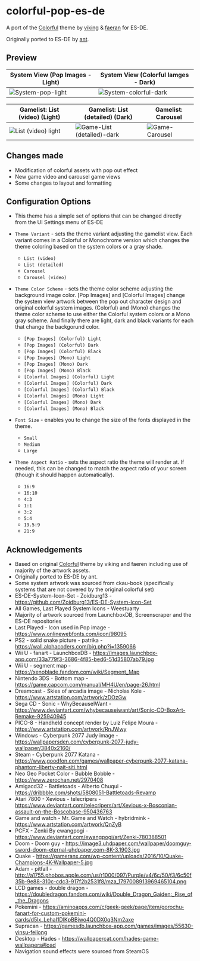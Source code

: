 # colorful-pop-es-de
A port of the [Colorful](https://forums.launchbox-app.com/files/file/2081-colorful-bigbox-theme-beta/) theme by [viking](https://forums.launchbox-app.com/profile/70421-viking/) & [faeran](https://forums.launchbox-app.com/profile/76940-faeran/) for ES-DE.

Originally ported to ES-DE by [ant](https://github.com/anthonycaccese/colorful-revisited-es-de).

## **Preview**
| System View (Pop Images - Light) | System View (Colorful Iamges - Dark) | 
|----|----|
|![System-pop-light](https://github.com/user-attachments/assets/d7359dc0-d282-4902-b0bc-5333508ba5ff)|![System-colorful-dark](https://github.com/user-attachments/assets/75c990f9-f5a5-4f6a-90d0-4aa200d08f46)|


| Gamelist: List (video) (Light)| Gamelist: List (detailed) (Dark)| Gamelist: Carousel | 
|----|----|----|
|![List (video) light](https://github.com/user-attachments/assets/83fc6a7f-ead2-438b-99e6-135626ae2e5e)|![Game-List (detailed)-dark](https://github.com/user-attachments/assets/884241e9-e405-4d04-8bcd-7cee256fb41b)|![Game-Carousel](https://github.com/user-attachments/assets/daf7d69e-d04f-4a35-be59-8b1d0155f263)|


## **Changes made**
- Modification of colorful assets with pop out effect
- New game video and carousel game views
- Some changes to layout and formatting

## **Configuration Options**

- This theme has a simple set of options that can be changed directly from the UI Settings menu of ES-DE
  
- `Theme Variant` - sets the theme variant adjusting the gamelist view. Each variant comes in a Colorful or Monochrome version which changes the theme coloring based on the system colors or a gray shade.
   - `List (video)`
   - `List (detailed)`
   - `Carousel`
   - `Carousel (video)` 

 - `Theme Color Scheme` - sets the theme color scheme adjusting the background image color. [Pop Images] and [Colorful Images] change the system view artwork between the pop out character design and original colorful system images. (Colorful) and (Mono) changes the theme color scheme to use either the Colorful system colors or a Mono gray scheme. And finally there are light, dark and black variants for each that change the backgorund color.
   - `[Pop Images] (Colorful) Light`
   - `[Pop Images] (Colorful) Dark`
   - `[Pop Images] (Colorful) Black`
   - `[Pop Images] (Mono) Light`
   - `[Pop Images] (Mono) Dark`
   - `[Pop Images] (Mono) Black`
   - `[Colorful Images] (Colorful) Light`
   - `[Colorful Images] (Colorful) Dark`
   - `[Colorful Images] (Colorful) Black`
   - `[Colorful Images] (Mono) Light`
   - `[Colorful Images] (Mono) Dark`
   - `[Colorful Images] (Mono) Black`
     
- `Font Size` - enables you to change the size of the fonts displayed in the theme.
   - `Small`
   - `Medium`
   - `Large`
     
- `Theme Aspect Ratio` - sets the aspect ratio the theme will render at. If needed, this can be changed to match the aspect ratio of your screen (though it should happen automatically).
   - `16:9`
   - `16:10`
   - `4:3`
   - `1:1`
   - `3:2`
   - `5:4`
   - `19.5:9`
   - `21:9`

## **Acknowledgements**
- Based on original [Colorful](https://forums.launchbox-app.com/files/file/2081-colorful-bigbox-theme-beta/) theme by viking and faeren including use of majority of the artwork assets.
- Originally ported to ES-DE by ant.
- Some system artwork was sourced from ckau-book (specifically systems that are not covered by the original colorful set)
- ES-DE-System-Icon-Set - Zoidburg13 - https://github.com/Zoidburg13/ES-DE-System-Icon-Set
- All Games, Last Played System Icons - Weestuarty
- Majority of artwork sourced from LaunchboxDB, Screenscraper and the ES-DE repositories
- Last Played - Icon used in Pop image - https://www.onlinewebfonts.com/icon/98095
- PS2 - solid snake picture - patrika - https://wall.alphacoders.com/big.php?i=1359066
- Wii U - fanart - LaunchboxDB - https://images.launchbox-app.com/33a779f3-3686-4f85-bed6-51d35807ab79.jpg
- Wii U - segment map - https://xenoblade.fandom.com/wiki/Segment_Map
- Nintendo 3DS - Bottom map - https://game.capcom.com/manual/MH4U/en/page-26.html
- Dreamcast - Skies of arcadia image - Nicholas Kole -https://www.artstation.com/artwork/zDOzGw
- Sega CD - Sonic - WhyBecauseIWant - https://www.deviantart.com/whybecauseiwant/art/Sonic-CD-BoxArt-Remake-925940945
- PICO-8 - Handheld concept render by Luiz Felipe Moura - https://www.artstation.com/artwork/RnJWwy
- Windows - Cyberpunk 2077 Judy image - https://wallpapersden.com/cyberpunk-2077-judy-wallpaper/3840x2160/
- Steam - Cyberpunk 2077 Katana - https://www.goodfon.com/games/wallpaper-cyberpunk-2077-katana-phantom-liberty-nait-siti.html
- Neo Geo Pocket Color - Bubble Bobble - https://www.zerochan.net/2970408
- Amigacd32 - Battletoads - Alberto Chuqui - https://dribbble.com/shots/5808051-Battletoads-Revamp
- Atari 7800 - Xevious - telecripers - https://www.deviantart.com/telecripers/art/Xevious-x-Bosconian-assault-on-the-Boscobase-950436763
- Game and watch - Mr. Game and Watch - hybridmink - https://www.artstation.com/artwork/QnZyB
- PCFX - Zenki By ewangpogi - https://www.deviantart.com/ewangpogi/art/Zenki-780388501
- Doom - Doom guy - https://image3.uhdpaper.com/wallpaper/doomguy-sword-doom-eternal-uhdpaper.com-8K-3.1903.jpg
- Quake - https://gameranx.com/wp-content/uploads/2016/10/Quake-Champions-4K-Wallpaper-5.jpg
- Adam - pitfall - http://a1755.phobos.apple.com/us/r1000/097/Purple/v4/6c/50/f3/6c50f35b-9e88-310c-cdc3-917f2b2531f8/mza_1797008913969465104.png
- LCD games - double dragon - https://doubledragon.fandom.com/wiki/Double_Dragon_Gaiden:_Rise_of_the_Dragons
- Pokemini - https://aminoapps.com/c/geek-geek/page/item/gorochu-fanart-for-custom-pokemini-cards/d5lx_LehaI1DlKpBBjwo4Q0DX0q3Nm2axe
- Supracan - https://gamesdb.launchbox-app.com/games/images/55630-yinsu-feilong
- Desktop - Hades - https://wallpapercat.com/hades-game-wallpapers#load
- Navigation sound effects were sourced from SteamOS
